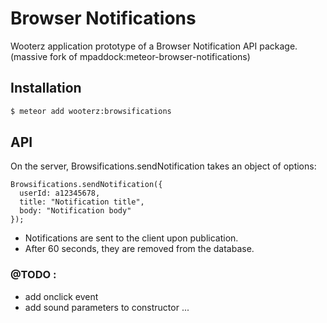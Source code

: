 # Browser Notifications

Wooterz application prototype of a Browser Notification API package.
(massive fork of mpaddock:meteor-browser-notifications)

## Installation

``` sh
$ meteor add wooterz:browsifications
```

## API

On the server, Browsifications.sendNotification takes an object of options:
```
Browsifications.sendNotification({
  userId: a12345678,
  title: "Notification title",
  body: "Notification body"
});
```

- Notifications are sent to the client upon publication. 
- After 60 seconds, they are removed from the database.


### @TODO  :
- add onclick event
- add sound parameters to constructor
...
